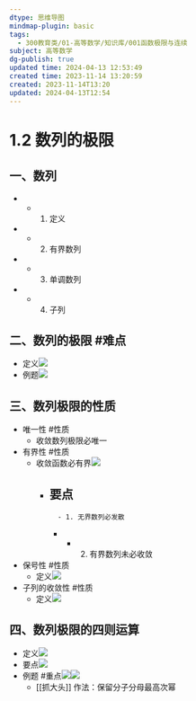```yaml
---
dtype: 思维导图
mindmap-plugin: basic
tags:
  - 300教育类/01-高等数学/知识库/001函数极限与连续
subject: 高等数学
dg-publish: true
updated time: 2024-04-13 12:53:49
created time: 2023-11-14 13:20:59
created: 2023-11-14T13:20
updated: 2024-04-13T12:54
---
```


# 1.2 数列的极限

## 一、数列
-
    - 1. 定义
-
    - 2. 有界数列
-
    - 3. 单调数列
-
    - 4. 子列

## 二、数列的极限 #难点
- 定义![](https://api2.mubu.com/v3/document_image/86f1badd-973b-40eb-82a3-5eed33d96e68-26626835.jpg)
- 例题![](https://api2.mubu.com/v3/document_image/21330569-baff-412e-9f8b-6cf052c85cda-26626835.jpg)

## 三、数列极限的性质
- 唯一性 #性质
    - 收敛数列极限必唯一
- 有界性 #性质
    - 收敛函数必有界![](https://api2.mubu.com/v3/document_image/4c3e12b6-9d90-4f6f-af62-c579fa260135-26626835.jpg)
        - 要点
            -
                - 1. 无界数列必发散
            -
                - 2. 有界数列未必收敛
- 保号性 #性质
    - 定义![]( https://api2.mubu.com/v3/document_image/b18bef93-c9c3-4bb3-ac0d-cd79fb32d7a8-26626835.jpg )
- 子列的收敛性 #性质
    - 定义![](https://api2.mubu.com/v3/document_image/9ebf81d2-3b09-47a1-ace1-169e01c5db61-26626835.jpg)

## 四、数列极限的四则运算
- 定义![](https://api2.mubu.com/v3/document_image/1d07a586-b36d-4b07-99ca-313dbc9d7a85-26626835.jpg)
- 要点![](https://api2.mubu.com/v3/document_image/c77dea92-dae6-4d22-8fc7-5d045bc95417-26626835.jpg)
- 例题 #重点![](https://api2.mubu.com/v3/document_image/dc0f6be6-9a72-45a9-a4b8-6eceb80b7aa1-26626835.jpg)![](https://api2.mubu.com/v3/document_image/6e1f0f1f-2047-449a-b8ec-c5fcb2595b07-26626835.jpg)
    - [[抓大头]] 作法：保留分子分母最高次幂

